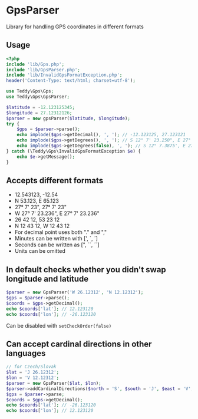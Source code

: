# GpsParser
Library for handling GPS coordinates in different formats

## Usage

```php
<?php
include 'lib/Gps.php';
include 'lib/GpsParser.php';
include 'lib/InvalidGpsFormatException.php';
header('Content-Type: text/html; charset=utf-8');

use Teddy\Gps\Gps;
use Teddy\Gps\GpsParser;

$latitude = -12.123125345;
$longitude = 27.12312126;
$parser = new gpsParser($latitude, $longitude);
try {
    $gps = $parser->parse();
    echo implode($gps->getDecimal(), ', '); // -12.123125, 27.123121
    echo implode($gps->getDegrees(), ', '); // S 12° 7' 23.250", E 27° 7' 23.236"
    echo implode($gps->getDegrees(false), ', '); // S 12° 7.3875', E 27° 7.3873'
} catch (\Teddy\Gps\InvalidGpsFormatException $e) {
    echo $e->getMessage();
}
```

## Accepts different formats
* 12.543123, -12.54
* N 53.123, E 65.123
* 27° 7' 23", 27° 7' 23"
* W 27° 7' 23.236", E 27° 7' 23.236"
* 26 42 12, 53 23 12
* N 12 43 12, W 12 43 12
* For decimal point uses both "." and ","
* Minutes can be written with [', `, ´]
* Seconds can be written as [", ``, ´´]
* Units can be omitted

## In default checks whether you didn't swap longitude and latitude
```php
$parser = new GpsParser('W 26.12312', 'N 12.12312');
$gps = $parser->parse();
$coords = $gps->getDecimal();
echo $coords['lat']; // 12.123120
echo $coords['lon']; // -26.123120
```
Can be disabled with `setCheckOrder(false)`


## Can accept cardinal directions in other languages
```php
// for Czech/Slovak
$lat = 'J 26.12312';
$lon = 'V 12.12312';
$parser = new GpsParser($lat, $lon);
$parser->addCardinalDirections($north = 'S', $south = 'J', $east = 'V', $west = 'Z');
$gps = $parser->parse;
$coords = $gps->getDecimal();
echo $coords['lat']; // -26.123120
echo $coords['lon']; // 12.123120
```
